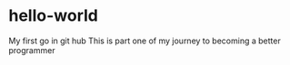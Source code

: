 # hello-world
My first go in git hub
This is part one of my journey to becoming a better programmer
